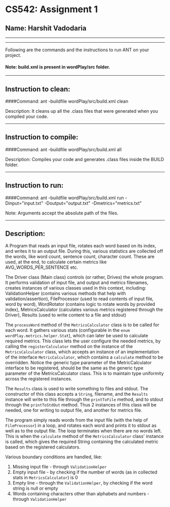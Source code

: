 # CS542: Assignment 1
## Name: Harshit Vadodaria

-----------------------------------------------------------------------
-----------------------------------------------------------------------


Following are the commands and the instructions to run ANT on your project.
#### Note: build.xml is present in wordPlay/src folder.

-----------------------------------------------------------------------
## Instruction to clean:

####Command: ant -buildfile wordPlay/src/build.xml clean

Description: It cleans up all the .class files that were generated when you
compiled your code.

-----------------------------------------------------------------------
## Instruction to compile:

####Command: ant -buildfile wordPlay/src/build.xml all

Description: Compiles your code and generates .class files inside the BUILD folder.

-----------------------------------------------------------------------
## Instruction to run:

####Command: ant -buildfile wordPlay/src/build.xml run -Dinput="input.txt" -Doutput="output.txt" -Dmetrics="metrics.txt"

Note: Arguments accept the absolute path of the files.


-----------------------------------------------------------------------
## Description:

A Program that reads an input file, rotates each word based on its index, and writes it to an output file.
During this, various statistics are collected off the words, like word count, sentence count, character count.
These are used, at the end, to calculate certain metrics like AVG\_WORDS\_PER_SENTENCE etc.

The Driver class (Main class) controls (or rather, Drives) the whole program.
It performs validation of input file, and output and metrics filenames,
creates instances of various classes used in this context, including:
ValidationHelper (contains various methods that help with validation/assertion),
FileProcessor (used to read contents of input file, word by word),
WordRotator (contains logic to rotate words by provided index),
MetricsCalculator (calculates various metrics registered through the Driver),
Results (used to write content to a file and stdout)

The `processWord` method of the `MetricsCalculator` class is to be called for each word.
It gathers various stats (configurable in the `enum wordPlay.metrics.helper.Stat`),
which can later be used to calculate required metrics. This class lets the user 
configure the needed metrics, by calling the `registerCalculator` method on the instance
of the `MetricsCalculator` class, which accepts an instance of an implementation of the
interface `MetricCalculator`, which contains a `calculate` method to be overridden.
Notice the generic type parameter of the MetricCalculator interface to be registered,
should be the same as the generic type parameter of the MetricsCalculator class.
This is to maintain type uniformity across the registered instances.

The `Results` class is used to write something to files and stdout. The constructor of
this class accepts a `String`, filename, and the `Results` instance will write to this file
through the `printToFile` method, and to stdout through the `printToStdOut` method. Thus 2
instances of this class will be needed, one for writing to output file, and another for
metrics file.

The program simply reads words from the input file (with the help of `FileProcessor`)
in a loop, and rotates each word and prints it to stdout as well as to the output file.
The loop terminates when there are no words left. This is when the `calculate` method of the
`MetricsCalculator` class' instance is called, which gives the required String containing
the calculated metric based on the registered calculators.

Various boundary conditions are handled, like:
1. Missing input file - through `ValidationHelper`
2. Empty input file - by checking if the number of words (as in collected stats in
`MetricsCalculator`) is 0
3. Empty line - through the `ValidationHelper`, by checking if the word string is null or empty
4. Words containing characters other than alphabets and numbers - through `ValidationHelper`
